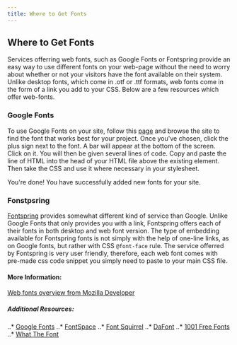 ```yaml
---
title: Where to Get Fonts
---
```

## Where to Get Fonts

<!-- The article goes here, in GitHub-flavored Markdown. Feel free to add YouTube videos, images, and CodePen/JSBin embeds  -->
Services offerring web fonts, such as Google Fonts or Fontspring provide an easy way to use different fonts on your web-page without the need to worry about whether or not your visitors have the font available on their system. Unlike desktop fonts, which come in .otf or .ttf formats, web fonts come in the form of a link you add to your CSS. Below are a few resources which offer web-fonts.

### Google Fonts

To use Google Fonts on your site, follow this [page](https://www.fonts.google.com) and browse the site to find the font that works best for your project. Once you've chosen, click the plus sign next to the font. A bar will appear at the bottom of the screen. Click on it. You will then be given several lines of code. Copy and paste the line of HTML into the head of your HTML file above the existing <link> element. Then take the CSS and use it where necessary in your stylesheet. 

You're done! You have successfully added new fonts for your site.

### Fonstpsring

[Fontspring](https://www.fontspring.com/) provides somewhat different kind of service than Google. Unlike Google Fonts that only provides you with a link, Fontspring offers each of their fonts in both desktop and web font version. The type of embedding available for Fontspring fonts is not simply with the help of one-line links, as on Google fonts, but rather with CSS `@font-face` rule. The service offerred by Fontspring is very user friendly, therefore, each web font comes with pre-made css code snippet you simply need to paste to your main CSS file.



#### More Information:
<!-- Please add any articles you think might be helpful to read before writing the article -->
<a href="https://developer.mozilla.org/en-US/docs/Learn/CSS/Styling_text/Web_fonts">Web fonts overview from Mozilla Developer</a>

##### Additional Resources:
..* <a href="http://fonts.google.com">Google Fonts</a>
..* <a href="http://www.fontspace.com">FontSpace</a>
..* <a href="http://fontsquirrel.com">Font Squirrel</a>
..* <a href="http://www.dafont.com">DaFont</a>
..* <a href="http://www.1001freefonts.com">1001 Free Fonts</a>
..* <a href="https://www.myfonts.com/WhatTheFont/">What The Font</a>

